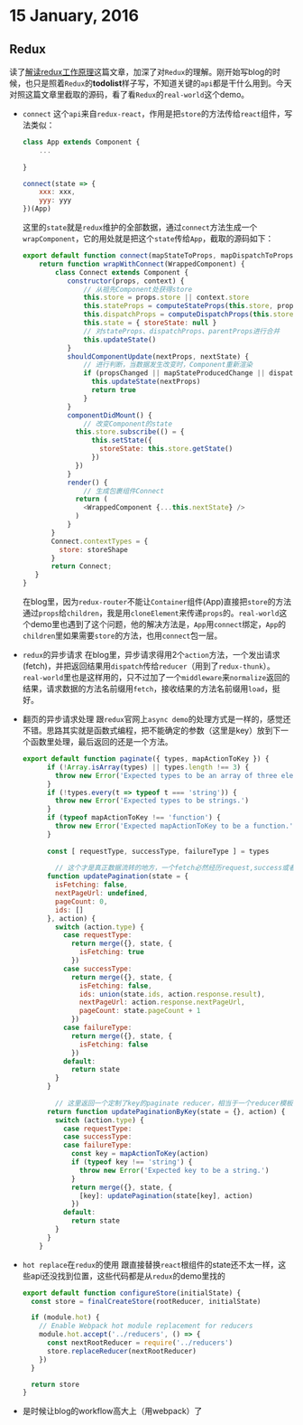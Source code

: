 # 15 January, 2016

## Redux

读了[解读redux工作原理](http://segmentfault.com/a/1190000004236064#articleHeader16)这篇文章，加深了对`Redux`的理解。刚开始写blog的时候，也只是照着`Redux`的**todolist**样子写，不知道关键的`api`都是干什么用到。今天对照这篇文章里截取的源码，看了看`Redux`的`real-world`这个demo。

- `connect` 这个`api`来自`redux-react`，作用是把`store`的方法传给`react`组件，写法类似：

	```js
	class App extends Component {
		...
		
	}
	
	connect(state => {
		xxx: xxx,
		yyy: yyy
	})(App)
	```
	
	这里的`state`就是`redux`维护的全部数据，通过`connect`方法生成一个`wrapComponent`，它的用处就是把这个`state`传给`App`，截取的源码如下：
	
	```js
	export default function connect(mapStateToProps, mapDispatchToProps, mergeProps, options = {}) {
		return function wrapWithConnect(WrappedComponent) {
	     	class Connect extends Component {
	           constructor(props, context) {
	               // 从祖先Component处获得store
	               this.store = props.store || context.store
	               this.stateProps = computeStateProps(this.store, props)
	               this.dispatchProps = computeDispatchProps(this.store, props)
	               this.state = { storeState: null }
	               // 对stateProps、dispatchProps、parentProps进行合并      
	               this.updateState()
	           }
	           shouldComponentUpdate(nextProps, nextState) {
	               // 进行判断，当数据发生改变时，Component重新渲染
	               if (propsChanged || mapStateProducedChange || dispatchPropsChanged) {
	                 this.updateState(nextProps)
	                 return true
	               }
	           }
	           componentDidMount() {
	               // 改变Component的state
	             this.store.subscribe(() = {
	                 this.setState({
	                   storeState: this.store.getState()
	                 })
	             })
	           }
	           render() {
	               // 生成包裹组件Connect
	             return (
	               <WrappedComponent {...this.nextState} />
	             )
	           }
	       }
	       Connect.contextTypes = {
	         store: storeShape
	       }
	       return Connect;
	   }
   }
	```
	在blog里，因为`redux-router`不能让`Container`组件(App)直接把`store`的方法通过`props`给`children`，我是用`cloneElement`来传递`props`的。`real-world`这个demo里也遇到了这个问题，他的解决方法是，`App`用`connect`绑定，`App`的`children`里如果需要`store`的方法，也用`connect`包一层。
	
- `redux`的异步请求 在blog里，异步请求得用2个`action`方法，一个发出请求(fetch)，并把返回结果用`dispatch`传给`reducer`（用到了`redux-thunk`）。`real-world`里也是这样用的，只不过加了一个`middleware`来`normalize`返回的结果，请求数据的方法名前缀用`fetch`，接收结果的方法名前缀用`load`，挺好。

- 翻页的异步请求处理 跟`redux`官网上`async demo`的处理方式是一样的，感觉还不错。思路其实就是函数式编程，把不能确定的参数（这里是key）放到下一个函数里处理，最后返回的还是一个方法。

	```js
	export default function paginate({ types, mapActionToKey }) {
		  if (!Array.isArray(types) || types.length !== 3) {
		    throw new Error('Expected types to be an array of three elements.')
		  }
		  if (!types.every(t => typeof t === 'string')) {
		    throw new Error('Expected types to be strings.')
		  }
		  if (typeof mapActionToKey !== 'function') {
		    throw new Error('Expected mapActionToKey to be a function.')
		  }
		
		  const [ requestType, successType, failureType ] = types
		
			// 这个才是真正数据流转的地方，一个fetch必然经历request,success或者fail的过程，这里一直在变的是isFetching，防止多次请求
		  function updatePagination(state = {
		    isFetching: false,
		    nextPageUrl: undefined,
		    pageCount: 0,
		    ids: []
		  }, action) {
		    switch (action.type) {
		      case requestType:
		        return merge({}, state, {
		          isFetching: true
		        })
		      case successType:
		        return merge({}, state, {
		          isFetching: false,
		          ids: union(state.ids, action.response.result),
		          nextPageUrl: action.response.nextPageUrl,
		          pageCount: state.pageCount + 1
		        })
		      case failureType:
		        return merge({}, state, {
		          isFetching: false
		        })
		      default:
		        return state
		    }
		  }
			
			// 这里返回一个定制了key的paginate reducer，相当于一个reducer模板
		  return function updatePaginationByKey(state = {}, action) {
		    switch (action.type) {
		      case requestType:
		      case successType:
		      case failureType:
		        const key = mapActionToKey(action)
		        if (typeof key !== 'string') {
		          throw new Error('Expected key to be a string.')
		        }
		        return merge({}, state, {
		          [key]: updatePagination(state[key], action)
		        })
		      default:
		        return state
		    }
		  }
		}	
	```
	
- `hot replace`在`redux`的使用 跟直接替换`react`根组件的state还不太一样，这些api还没找到位置，这些代码都是从`redux`的demo里找的

	```js
	export default function configureStore(initialState) {
	  const store = finalCreateStore(rootReducer, initialState)
	
	  if (module.hot) {
	    // Enable Webpack hot module replacement for reducers
	    module.hot.accept('../reducers', () => {
	      const nextRootReducer = require('../reducers')
	      store.replaceReducer(nextRootReducer)
	    })
	  }
	
	  return store
	}
	```
- 是时候让blog的workflow高大上（用webpack）了